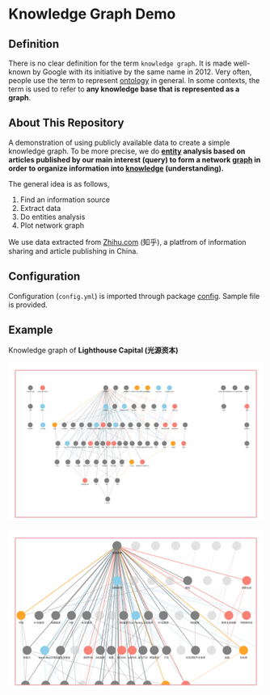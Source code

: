 # Knowledge Graph Demo

## Definition

There is no clear definition for the term `knowledge graph`. It is made well-known by Google with its initiative by the same name in 2012. Very often, people use the term to represent [ontology](https://en.wikipedia.org/wiki/Ontology_(information_science)) in general. In some contexts, the term is used to refer to **any knowledge base that is represented as a graph**.

## About This Repository

A demonstration of using publicly available data to create a simple knowledge graph. To be more precise, we do **[entity](https://en.wikipedia.org/wiki/Entity_class) analysis based on articles published by our main interest (query) to form a network [graph](https://en.wikipedia.org/wiki/Graph_theory) in order to organize information into [knowledge](https://en.wikipedia.org/wiki/Knowledge) (understanding).**

The general idea is as follows,

1. Find an information source
2. Extract data
3. Do entities analysis
4. Plot network graph

We use data extracted from [Zhihu.com](https://www.zhihu.com/) (知乎), a platfrom of information sharing and article publishing in China.

## Configuration

Configuration (`config.yml`) is imported through package [config](https://cran.r-project.org/web/packages/config/index.html). Sample file is provided. 

## Example

Knowledge graph of **Lighthouse Capital (光源资本)**

![Overview](graph_overall.png)

![Zoom In](graph_zoomin.png)
